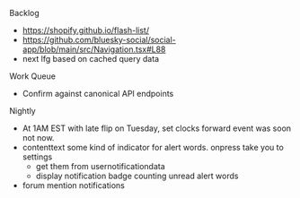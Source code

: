 Backlog
* https://shopify.github.io/flash-list/
* https://github.com/bluesky-social/social-app/blob/main/src/Navigation.tsx#L88
* next lfg based on cached query data

Work Queue
* Confirm against canonical API endpoints

Nightly
* At 1AM EST with late flip on Tuesday, set clocks forward event was soon not now.
* contenttext some kind of indicator for alert words. onpress take you to settings
  * get them from usernotificationdata
  * display notification badge counting unread alert words
* forum mention notifications

